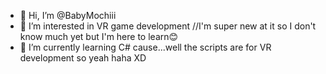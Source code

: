 - 👋 Hi, I’m @BabyMochiii
- 👀 I’m interested in VR game development //I'm super new at it so I don't know much yet but I'm here to learn😊
- 🌱 I’m currently learning C# cause...well the scripts are for VR development so yeah haha XD

<!---
BabyMochiii/BabyMochiii is a ✨ special ✨ repository because its `README.md` (this file) appears on your GitHub profile.
You can click the Preview link to take a look at your changes.
--->
